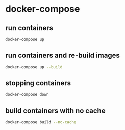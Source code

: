 # docker-compose

## run containers

```bash
docker-compose up
```

## run containers and re-build images

```bash
docker-compose up --build
```

## stopping containers

```bash
docker-compose down
```

## build containers with no cache

```bash
docker-compose build --no-cache
```
